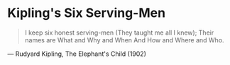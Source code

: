 <!-- .slide: data-background-image="https://upload.wikimedia.org/wikipedia/commons/8/80/Rudyard_Kipling_from_John_Palmer.jpg" data-background-size="contain" -->
# Kipling's Six Serving-Men <!-- .element class="hidden" -->

> I keep six honest serving-men
> (They taught me all I knew);
> Their names are What and Why and When 
> And How and Where and Who.

— Rudyard Kipling, The Elephant's Child (1902)  <!-- .element class="fragment" -->

